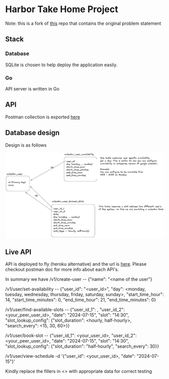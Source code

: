 # Harbor Take Home Project

Note: this is a fork of [this](https://github.com/harbor-xyz/coding-project) repo that contains the original problem statement

## Stack

### Database

SQLite is chosen to help deploy the application easily. 

### Go

API server is written in Go

## API

Postman collection is exported [here](./go-harbor.postman_collection.json)

## Database design

Design is as follows

![API design](./go-harbor.png)

## Live API

API is deployed to fly (heroku alternative) and the url is [here](https://server-morning-hill-2045.fly.dev/v1/). 
Please checkout postman doc for more info about each API's.

In summary we have
/v1/create-user -- {"name": "<name of the user"}

/v1/user/set-availability -- {"user_id": "<user_id>", "day": <monday, tuesday, wednesday, thursday, friday, saturday, sunday>, "start_time_hour": 14, "start_time_minutes": 0, "end_time_hour": 21, "end_time_minutes": 0}

/v1/user/find-available-slots -- {"user_id_1": <your user_id>, "user_id_2": <your_peer_user_id>, "date": "2024-07-15", "slot": "14:30", "slot_lookup_config": {"slot_duration": <hourly, half-hourly>, "search_every": <15, 30, 60>}}

/v1/user/book-slot -- {"user_id_1": <your_user_id>, "user_id_2": <your_peer_user_id>, "date": "2024-07-15", "slot": "14:30", "slot_lookup_config": {"slot_duration": "half-hourly", "search_every": 30}}

/v1/user/view-schedule -d '{"user_id": <your_user_id>, "date": "2024-07-15"}'

Kindly replace the fillers in <> with appropriate data for correct testing
